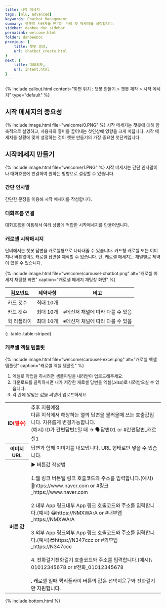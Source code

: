 ```yaml
---
title: 시작 메세지
tags: [nlu, advanced]
keywords: Chatbot Management
summary: 챗봇이 사용자를 반기는 가장 첫 메세지를 설정합니다.
sidebar: danbee_doc_sidebar
permalink: welcome.html
folder: danbeeDoc
previous: {
    title: 챗봇 생성,
    url: chatbot_create.html
}
next: {
    title: 대화의도,
    url: intent.html
}
---
```


{% include callout.html content="화면 위치 : 챗봇 만들기 > 챗봇 제작 > 시작 메세지" type="default" %}

## 시작 메세지의 중요성
{% include image.html file="welcome/0.PNG" %}
시작 메세지는 챗봇에 대해 함축적으로 설명하고, 사용자의 흥미를 끌어내는 첫인상에 영향을 크게 미칩니다. 시작 메세지를 상황에 맞게 설정하는 것이 챗봇 만들기의 가장 중요한 첫단계입니다.

## 시작메세지 만들기
{% include image.html file="welcome/1.PNG" %}
시작 메세지는 간단 인사말이나 대화흐름에 연결하여 원하는 방향으로 설정할 수 있습니다.

### 간단 인사말
간단한 문장을 이용해 시작 메세지를 작성합니다.

### 대화흐름 연결
대화흐름을 이용해서 여러 상황에 적합한 시작메세지를 만들어냅니다.

### 캐로셀 시작메시지
단비에서는 챗봇 답변을 캐로셀형으로 나타내줄 수 있습니다. 카드형 캐로셀 또는 이미지나 버튼없이도 캐로셀 답변을 제작할 수 있습니다. 단, 캐로셀 메세지는 채널별로 제약이 있을 수 있습니다.
   
{% include image.html file="welcome/carousel-chatbot.png" alt="캐로셀 메세지 채팅창 화면" caption="캐로셀 메세지 채팅창 화면" %}

| 컴포넌트 | 제약사항 | 비고 |
|--------|-------|-------|
| 카드 갯수 | 최대 10개 |  |
| 카드 갯수 | 최대 10개 | ※메신저 채널에 따라 다를 수 있음 |
| 퀵 리플라이 | 최대 10개 | ※메신저 채널에 따라 다를 수 있음 |
{: .table .table-striped}

### 캐로셀 엑셀 템플릿
{% include image.html file="welcome/carousel-excel.png" alt="캐로셀 엑셀 템플릿" caption="캐로셀 엑셀 템플릿" %}

1. 엑셀로 작업을 하시려면 샘플파일을 내려받아 업로드해주세요.
2. 다운로드를 클릭하시면 내가 저장한 캐로셀 답변을 엑셀(.xlsx)로 내려받으실 수 있습니다.
3. 각 칸에 알맞은 값을 써넣어 업로드하세요.
  
<table class="table table-bordered">
    <colgroup>
        <col width="15%" />
        <col width="85%" />
    </colgroup>
    <tr>
        <th>ID<span style="color:red">(필수)</span></th>
        <td>추후 지원예정<br>다른 지식에서 해당하는 열의 답변을 불러올때 쓰는 호출값입니다. 자유롭게 변경가능합니다.<br>(예시) ID가 간편답변1일 때 → 🗣답변01 or #간편답변_캐로셀1</td>
    </tr>
    <tr>
        <th>이미지 URL</th>
        <td>답변과 함께 이미지를 내보냅니다. URL 형태로만 넣을 수 있습니다.</td>
    </tr>
    <tr>    
        <th>버튼 값</th>
        <td>
            ▶ 버튼값 작성법 <br><br>
            1.웹 링크 버튼웹 링크 호출코드와 주소를 입력합니다.(예시) 🔗https://www.naver.com or #링크_https://www.naver.com <br><br>
            2.내부 App 링크내부 App 링크 호출코드와 주소를 입력합니다.(예시) 😀https://NMXWArA or #내부앱_https://NMXWArA <br><br>
            3.외부 App 링크외부 App 링크 호출코드와 주소를 입력합니다.(예시)😎https://N347ccc or #외부앱_https://N347ccc <br><br>
            4. 전화걸기전화걸기 호출코드와 주소를 입력합니다.(예시)📞01012345678 or #전화_01012345678 <br><br>            
            <b style="font-size: 4px">●</b> 캐로셀 일때 퀵리플라이 버튼의 값은 선택지문구와 전화걸기만 지원합니다.
        </td>
    </tr>
</table>

{% include bottom.html %}
